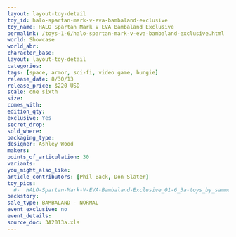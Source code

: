 ```yaml
---
layout: layout-toy-detail 
toy_id: halo-spartan-mark-v-eva-bambaland-exclusive
toy_name: HALO Spartan Mark V EVA Bambaland Exclusive
permalink: /toys-1-6/halo-spartan-mark-v-eva-bambaland-exclusive.html
world: Showcase
world_abr: 
character_base: 
layout: layout-toy-detail
categories: 
tags: [space, armor, sci-fi, video game, bungie]
release_date: 8/30/13
release_price: $220 USD
scale: one sixth
size: 
comes_with: 
edition_qty: 
exclusive: Yes
secret_drop: 
sold_where: 
packaging_type: 
designer: Ashley Wood
makers: 
points_of_articulation: 30
variants: 
you_might_also_like: 
article_contributors: [Phil Back, Don Slater]
toy_pics: 
  #-  HALO-Spartan-Mark-V-EVA-Bambaland-Exclusive_01-6_3a-toys_by_sammerlerman_via_ebay.jpg
backstory: 
sale_type: BAMBALAND - NORMAL
event_exclusive: no
event_details: 
source_doc: 3A2013a.xls
---
```

